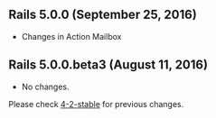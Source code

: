 ## Rails 5.0.0 (September 25, 2016) ##

*  Changes in Action Mailbox


## Rails 5.0.0.beta3 (August 11, 2016) ##

*  No changes.

Please check [4-2-stable](https://github.com/rails/rails/blob/4-2-stable/actionmailbox/CHANGELOG.md) for previous changes.
